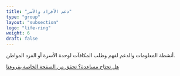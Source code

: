 ```yaml
---
title: "دعم الأفراد والأسر"
type: "group"
layout: "subsection"
logo: "life-ring"
weight: 6
draft: false
---
```


أنشطة المعلومات والدعم لفهم وطلب المكافآت لوحدة الأسرة أو الفرد المواطن.

[هل تحتاج مساعدة؟ تحقق من الصفحة الخاصة بفروعنا](/iniziative/sportelli/)

